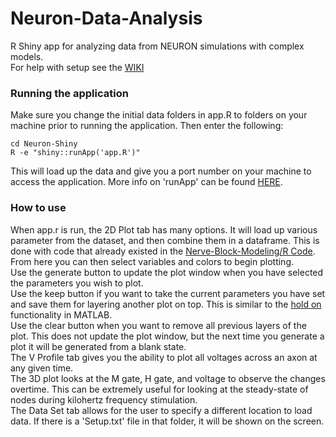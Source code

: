 # Neuron-Data-Analysis
R Shiny app for analyzing data from NEURON simulations with complex models.  
For help with setup see the [WIKI](https://github.com/joey-kilgore/Neuron-Data-Analysis/wiki)

### Running the application  
Make sure you change the initial data folders in app.R to folders on your machine prior to running the application. Then enter the following:  
```  
cd Neuron-Shiny  
R -e "shiny::runApp('app.R')"  
```
This will load up the data and give you a port number on your machine to access the application. More info on 'runApp' can be found [HERE](https://shiny.rstudio.com/reference/shiny/latest/runApp.html).

### How to use  
When app.r is run, the 2D Plot tab has many options. It will load up various parameter from the dataset, and then combine them in a dataframe. This is done with code that already existed in the [Nerve-Block-Modeling/R Code](https://github.com/joey-kilgore/Nerve-Block-Modeling/tree/master/R%20Code). From here you can then select variables and colors to begin plotting.  
Use the generate button to update the plot window when you have selected the parameters you wish to plot.  
Use the keep button if you want to take the current parameters you have set and save them for layering another plot on top. This is similar to the [hold on](https://www.mathworks.com/help/matlab/ref/hold.html) functionality in MATLAB.  
Use the clear button when you want to remove all previous layers of the plot. This does not update the plot window, but the next time you generate a plot it will be generated from a blank state.  
The V Profile tab gives you the ability to plot all voltages across an axon at any given time.  
The 3D plot looks at the M gate, H gate, and voltage to observe the changes overtime. This can be extremely useful for looking at the steady-state of nodes during kilohertz frequency stimulation.  
The Data Set tab allows for the user to specify a different location to load data. If there is a 'Setup.txt' file in that folder, it will be shown on the screen.
